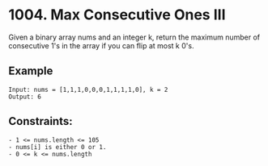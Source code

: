 # 1004. Max Consecutive Ones III

Given a binary array nums and an integer k, return the maximum number of consecutive 1's in the array if you can flip at most k 0's.

## Example
```
Input: nums = [1,1,1,0,0,0,1,1,1,1,0], k = 2
Output: 6

```

## Constraints:

```
- 1 <= nums.length <= 105
- nums[i] is either 0 or 1.
- 0 <= k <= nums.length
```

